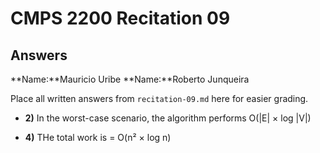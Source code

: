 # CMPS 2200 Recitation 09

## Answers

**Name:**Mauricio Uribe
**Name:**Roberto Junqueira


Place all written answers from `recitation-09.md` here for easier grading.



- **2)**
  In the worst-case scenario, the algorithm performs O(|E| × log |V|)

- **4)**
  THe total work is = O(n² × log n)
